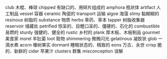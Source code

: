 club 木棍、棒球
chipped 有缺口的、用碎片组成的
amphora 瓶状体
artifact 人工制品
vessel 容器
ceramic 陶瓷的
transport 运输
algoe 海藻
slimy 黏糊糊的
resinous 树脂的
substance 物质
herbs 草药、草本
tapper 树脂收集器
reservoir 储藏处
petrified 惊呆的、目瞪口呆的、僵硬的、石化的
combustible 易燃的
sturdy 强健的、健全的
rustic 乡村的
plank 厚木板、木板制品
gourmet 美食家
morel 羊肚菌
loot 赃物
shimmering 微微闪光
gelatinous 凝胶状
glob 一滴水煮
acorn 橡树果实
dormant 睡眠状态的、精致的
eons 万古、永世
crisp 脆的、新鲜的
cider 苹果汁
clusters 群集
misconception 误解


